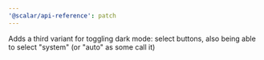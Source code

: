 ```yaml
---
'@scalar/api-reference': patch
---
```


Adds a third variant for toggling dark mode: select buttons, also being able to select "system" (or "auto" as some call it)
